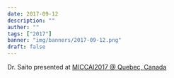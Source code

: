 ```yaml
---
date: 2017-09-12
description: ""
auther: ""
tags: ["2017"]
banner: "img/banners/2017-09-12.png"
draft: false
---
```

Dr. Saito presented at [MICCAI2017 @ Quebec, Canada](http://www.miccai2017.org/)
